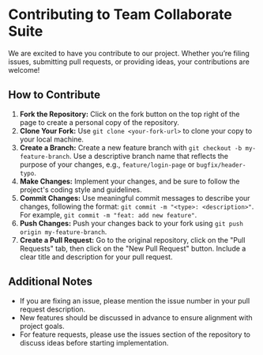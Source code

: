 # Contributing to Team Collaborate Suite

We are excited to have you contribute to our project. Whether you’re filing issues, submitting pull requests, or providing ideas, your contributions are welcome!

## How to Contribute
1. **Fork the Repository:** Click on the fork button on the top right of the page to create a personal copy of the repository.
2. **Clone Your Fork:** Use `git clone <your-fork-url>` to clone your copy to your local machine.
3. **Create a Branch:** Create a new feature branch with `git checkout -b my-feature-branch`. Use a descriptive branch name that reflects the purpose of your changes, e.g., `feature/login-page` or `bugfix/header-typo`.
4. **Make Changes:** Implement your changes, and be sure to follow the project's coding style and guidelines.
5. **Commit Changes:** Use meaningful commit messages to describe your changes, following the format: `git commit -m "<type>: <description>"`. For example, `git commit -m "feat: add new feature"`.
6. **Push Changes:** Push your changes back to your fork using `git push origin my-feature-branch`.
7. **Create a Pull Request:** Go to the original repository, click on the "Pull Requests" tab, then click on the "New Pull Request" button. Include a clear title and description for your pull request.

## Additional Notes
- If you are fixing an issue, please mention the issue number in your pull request description.
- New features should be discussed in advance to ensure alignment with project goals.
- For feature requests, please use the issues section of the repository to discuss ideas before starting implementation.
